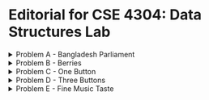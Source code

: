 # Editorial for CSE 4304: Data Structures Lab

<details>
<summary>Problem A - Bangladesh Parliament</summary>

<details>
<summary>Hint 1</summary>

Can you understand the seating arrangement from the input?

</details>

<details>
<summary>Hint 2</summary>

Can you get any idea from the input speech order?

</details>

<details>
<summary>Hint 3</summary>

What will happen if you reverse the input?

</details>

<details>
<summary>Solution</summary>

The seating arrangement of the MPs form a binary search tree. In the odd sessions, the speech order follows a post-order traversal of the tree. In the even session, the speech order follows a modified post-order traversal where the right subtree is visited before the left subtree.

Had you been given the tree, you could have found the even session speech order easily. But since you are given the odd session speech order, you have to build the tree from it first.

To build the same binary search tree, you need to insert the root first and make sure that the parent of any other node is inserted before it. Here you need to make an observation.

The observation is, in the odd session speech order the children will always come before the parent (because it follows post-order traversal). So, if you reverse the speech order, you'll get the parent before the children. With this order, you can now build the same binary tree that describes the seating arrangement of the MPs.

So to solve the problem, you need to reverse the given order, insert the nodes one by one to create a BST and then perform the traversal in the described manner.

</details>
</details>


<details>
<summary>Problem B - Berries</summary>

<details>
<summary>Solution</summary>

If a berry is in the $i$-th group, there are exactly $(i-1)$ groups before it.

You can store the label of the last berry of the each group in an array. For every group, you can get the label of the last berry by adding the number of berries in that group and all groups before it (Prefix Sum). After that, whenever you're asked in which group the berry $x$ is in, you can simply answer it by telling the number of elements in this prefix sum array that are strictly smaller than $x$.

Since the array size is at most $1e5$ and you have to answer $1e5$ queries, for every query you can not traverse the array and count the number of elements one by one (an algorithm with a time complexity of $O(nm)$ is too slow for this problem). What you can do is perform binary search!

With binary search, you can answer each query in $O(log(n))$ time. For m queries, the total time complexity will be $O(mlog(n))$. You can write the code for binary search on your own or use the STL function lower_bound(). Or you can save the values of the prefix sum array in an ordered set and use the order_of_key() function to answer the queries.

</details>

<details>

<summary>Alternate Solution</summary>

Since the total number of berries is only $1e6$ at most, you can simply save the group number of every berry in an array. From this array, you can tell which berry is in which group in $O(1)$ time.

</details>
</details>


<details>
<summary>Problem C - One Button</summary>

<details>
<summary>Hint</summary>

Which data structure follows a Last In First Out (LIFO) order?

</details>

<details>
<summary>Solution</summary>

This is a straightforward Stack problem. When an alphabet key is pressed, you push it onto the stack, and when '<' is pressed, you pop a character from the stack.

The Stack operates on the Last In First Out (LIFO) principle, so the top of the stack always contains the last character in the string. To print the string, you need to output the characters from the stack in the reverse order of their popping sequence.

Pro Tip: By using the push_back() and pop_back() function of the string data structure in C++, you can emulate the task of a stack and finally print the string without needing to reverse it.

</details>
</details>


<details>
<summary>Problem D - Three Buttons</summary>

<details>
<summary>Hint</summary>

Use Linked List.

</details>

<details>
<summary>Solution</summary>

This is probably the most annoying problem of the contest.

You can use a pointer or iterator to point to the cursor and insert or remove elements. However, as it is an implementation problem, it is more difficult to code than understand. So a sample implementation is given:

</details>

<details>
<summary>Code</summary>

```cpp
#include <bits/stdc++.h>
using namespace std;

#define int long long
#define fastio ios_base::sync_with_stdio(0); cin.tie(0)
#define endl "\n"



void pre()
{
    fastio;

    
}

void solve(int tc)
{
    string str;
    getline(cin, str);

    list<char> linked_list;
    auto it=linked_list.begin(); // Declaring iterator.

    int i, n=str.size();
    for(i=0; i<n; i++)
    {
        // Delete character
        if(str[i]=='<')
        {
            if(it==linked_list.begin()) continue; // Can't delete from here.
            it=linked_list.erase(--it); // Delete the previous character.
        }

        // Jump
        else if(str[i]=='[') it=linked_list.begin();
        else if(str[i]==']') it=linked_list.end();

        // Insert character
        else
        {
            it=linked_list.insert(it, str[i]);
            it++;
        }
    }

    // Print all characters of the list.
    for(auto ch: linked_list) cout << ch;
}

signed main()
{
    pre();

    int tc, tt=1;
    cin >> tt;

    cin.ignore(); // Ignore the newline after the number of testcases.
    
    for(tc=1; tc<=tt; tc++)
    {
        solve(tc);
        cout << endl;
    }

    return 0;
}
```

</details>

<details>
<summary>Alternate Solution</summary>

If the '[' and ']' characters (let's call these jumps) had not been here, this would have been almost the same problem as $C$ (not exactly same because you may have to ignore some deletions here in case they are invalid).

You can try solving the problem $C$ and when you encounter a jump, you store the result and go to solve a new 'segment'.

Depending on where you jump from, you have to add your segment to the front or back of your answer. You can manage it with a double ended queue or 'deque'.

</details>

<details>
<summary>Code</summary>

```cpp
#include <bits/stdc++.h>
using namespace std;

#define int long long
#define fastio ios_base::sync_with_stdio(0); cin.tie(0)
#define endl "\n"



void pre()
{
    fastio;


}

void solve(int tc)
{
    string str, segment;
    getline(cin, str);

    deque<string> dq;
    int i, n=str.size(), flag=0; // flag=0 means pointer is at back, flag=1 means otherwise.
    for(i=0; i<n; i++)
    {
        // Delete character
        if(str[i]=='<')
        {
            // If the current segment is not empty, delete its last character.
            if(!segment.empty()) segment.pop_back();

            // If the current segment is empty, delete from the previous segment.
            else if(!dq.empty() && flag==0)
            {
                dq.back().pop_back();
                if(dq.back().empty()) dq.pop_back(); // If segment becomes empty, remove it from deque.
            }
        }

        // Jump
        else if(str[i]=='[' || str[i]==']')
        {
            if(!segment.empty()) // No need to add empty segments.
            {
                if(flag==0) dq.push_back(segment);
                else dq.push_front(segment);
            }

            segment=""; // Initializing new segment.

            if(str[i]==']') flag=0;
            else flag=1;
        }

        // Insert character
        else segment.push_back(str[i]);
    }

    // Add the last segment.
    if(flag==0) dq.push_back(segment);
    else dq.push_front(segment);

    n=dq.size();
    for(i=0; i<n; i++) cout << dq[i];
}

signed main()
{
    pre();

    int tc, tt=1;
    cin >> tt;

    cin.ignore(); // Ignore the newline after the number of testcases.

    for(tc=1; tc<=tt; tc++)
    {
        solve(tc);
        cout << endl;
    }

    return 0;
}
```

</details>
</details>


<details>
<summary>Problem E - Fine Music Taste</summary>

<details>
<summary>Hint 1</summary>

Suppose your playlist contains some compositions. What will happen if you add a new one?

Will it always increase the pleasure, always decrease the pleasure or does it depend on something?

</details>

<details>
<summary>Hint 2</summary>

Adding a new composition to a playlist always increases its length.

</details>

<details>
<summary>Hint 3</summary>

When will the smallest beauty value of a playlist change?

</details>

<details>
<summary>Hint 3.5</summary>

If adding a new composition to a playlist doesn't change the smallest beauty value of the playlist, it will always increase the pleasure.

</details>

<details>
<summary>Hint 4</summary>

Is there any reason to leave out the most beautiful composition from your playlist?

</details>

<details>
<summary>Hint 5</summary>

Suppose your playlist contains some compositions. What will happen if you remove one?

Will it always increase the pleasure, always decrease the pleasure or does it depend on something?

</details>

<details>
<summary>Hint 6</summary>

Is there any reason to replace one of the compositions of your playlist with a less beautiful one?

</details>

<details>
<summary>Solution</summary>

At first let's simplify the problem by ignoring the constraint of the maximum playlist size. Here, playlist size means the number of compositions in the playlist, which is given as $k$ in the problem statement. In the simplified version of the problem, you can keep as many compositions as you want.

You need to sort the compositions by their beauty in decreasing order. Now you have the most beautiful composition in position $0$ and the least beautiful composition in position $(n-1)$.

Now, if you keep any composition in your playlist, you must also keep all the compositions before it (because they will increase the time length leaving the smallest beauty unchanged). So, the optimal playlist will be a prefix of this sorted array.

There are exactly $n$ options for the size of the prefix. You can check all the options.

You need to traverse the array once, keep a running sum of length and a running min of beauty (since the array is sorted, the rightmost composition you're picking is the least beautiful), calculate the pleasure for every prefix and pick the best answer.

Now let's introduce the playlist size constraint again. You can't keep more than $k$ compositions in your playlist.

Just like before, you need to traverse your sorted array and add the compositions to your playlist one by one. In every iteration, calculate the pleasure and compare it with the maximum pleasure discovered yet.

There is a slight difference this time. When your composition size becomes greater than $k$, you have to remove the extra composition. Since the minimum beauty of your playlist is only determined by the latest composition, it is always optimal to delete the shortest composition. To keep track of the shortest composition in the playlist at any time, use a heap (priority_queue). Traverse the full array like this and pick the best answer.

</details>
</details>
